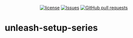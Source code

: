 <p align="center">
  <a href="https://github.com/mingyuchoo/unleash-setup-series/blob/main/LICENSE"><img alt="license" src="https://img.shields.io/github/license/mingyuchoo/unleash-setup-series"/></a>
  <a href="https://github.com/mingyuchoo/unleash-setup-series/issues"><img alt="Issues" src="https://img.shields.io/github/issues/mingyuchoo/unleash-setup-series?color=appveyor" /></a>
  <a href="https://github.com/mingyuchoo/unleash-setup-series/pulls"><img alt="GitHub pull requests" src="https://img.shields.io/github/issues-pr/mingyuchoo/unleash-setup-series?color=appveyor" /></a>
</p>

# unleash-setup-series